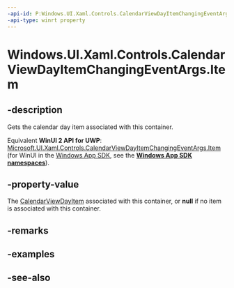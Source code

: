 ```yaml
---
-api-id: P:Windows.UI.Xaml.Controls.CalendarViewDayItemChangingEventArgs.Item
-api-type: winrt property
---
```


<!-- Property syntax
public Windows.UI.Xaml.Controls.CalendarViewDayItem Item { get; }
-->

# Windows.UI.Xaml.Controls.CalendarViewDayItemChangingEventArgs.Item

## -description
Gets the calendar day item associated with this container.

Equivalent **WinUI 2 API for UWP**: [Microsoft.UI.Xaml.Controls.CalendarViewDayItemChangingEventArgs.Item](/windows/winui/api/microsoft.ui.xaml.controls.calendarviewdayitemchangingeventargs.item) (for WinUI in the [Windows App SDK](/windows/apps/windows-app-sdk/), see the **[Windows App SDK namespaces](/windows/windows-app-sdk/api/winrt/)**).

## -property-value
The [CalendarViewDayItem](calendarviewdayitem.md) associated with this container, or **null** if no item is associated with this container.

## -remarks

## -examples

## -see-also

